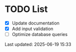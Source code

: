 # TODO List

- [x] Update documentation
- [x] Add input validation
- [ ] Optimize database queries

Last updated: 2025-06-19 15:33
